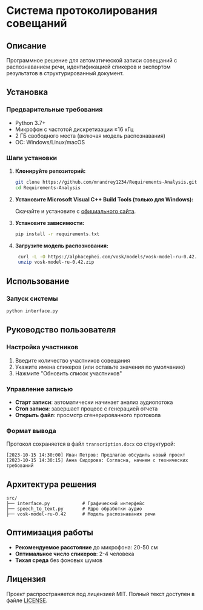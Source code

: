 # Система протоколирования совещаний

## Описание

Программное решение для автоматической записи совещаний с распознаванием речи, идентификацией спикеров и экспортом результатов в структурированный документ.

## Установка

### Предварительные требования

- Python 3.7+
- Микрофон с частотой дискретизации ≥16 кГц
- 2 ГБ свободного места (включая модель распознавания)
- ОС: Windows/Linux/macOS

### Шаги установки

1. **Клонируйте репозиторий:**

   ```bash
   git clone https://github.com/mrandrey1234/Requirements-Analysis.git
   cd Requirements-Analysis
   ```
2. **Установите Microsoft Visual C++ Build Tools (только для Windows):**
   
   Скачайте и установите с [официального сайта](https://visualstudio.microsoft.com/visual-cpp-build-tools/).
   
3. **Установите зависимости:**

    ```bash
    pip install -r requirements.txt
    ```
   
4. **Загрузите модель распознования:**
 
    ```bash
     curl -L -O https://alphacephei.com/vosk/models/vosk-model-ru-0.42.zip
     unzip vosk-model-ru-0.42.zip
     ```
   
## Использование

### Запуск системы
  ```bash
  python interface.py
  ```

## Руководство пользователя

### Настройка участников
1. Введите количество участников совещания
2. Укажите имена спикеров (или оставьте значения по умолчанию)
3. Нажмите "Обновить список участников"

### Управление записью
- **Старт записи**: автоматически начинает анализ аудиопотока
- **Стоп записи**: завершает процесс с генерацией отчета
- **Открыть файл**: просмотр сгенерированного протокола

### Формат вывода
Протокол сохраняется в файл `transcription.docx` со структурой:
```
[2023-10-15 14:30:00] Иван Петров: Предлагаю обсудить новый проект
[2023-10-15 14:30:15] Анна Сидорова: Согласна, начнем с технических требований
```

## Архитектура решения
```
src/
├── interface.py            # Графический интерфейс
├── speech_to_text.py       # Ядро обработки аудио
├── vosk-model-ru-0.42      # Модель распознавания речи
```

## Оптимизация работы
- **Рекомендуемое расстояние** до микрофона: 20-50 см
- **Оптимальное число спикеров**: 2-4 человека
- **Тихая среда** без фоновых шумов

## Лицензия
Проект распространяется под лицензией MIT. Полный текст доступен в файле [LICENSE](LICENSE).
